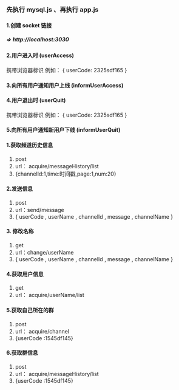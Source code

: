 ### 先执行 mysql.js 、再执行 app.js







#### 1.创建 socket 链接

##### => http://localhost:3030

#### 2.用户进入时 (userAccess)

携带浏览器标识 例如： { userCode: 2325sdf165 }

#### 3.向所有用户通知用户上线 (informUserAccess)

#### 4.用户退出时 (userQuit)

携带浏览器标识 例如： { userCode: 2325sdf165 }

#### 5.向所有用户通知新用户下线 (informUserQuit)

#### 1.获取频道历史信息

1. post
2. url： acquire/messageHistory/list
3. {channelId:1,time:时间戳,page:1,num:20}

#### 2.发送信息

1. post
2. url：send/message
3. { userCode , userName , channelId , message , channelName }

#### 3. 修改名称

1. get
2. url：change/userName
3. { userCode , userName , channelId , message , channelName }

#### 4.获取用户信息

1. get
2. url： acquire/userName/list

#### 5.获取自己所在的群

1. post
2. url： acquire/channel
3. {userCode :1545df145}

#### 6.获取群信息

1. post
2. url： acquire/messageHistory/list
3. {userCode :1545df145}
